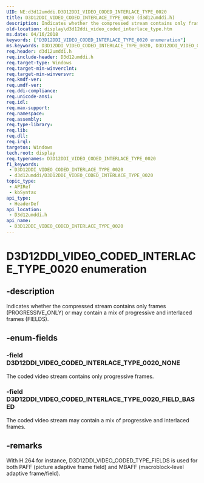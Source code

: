 ```yaml
---
UID: NE:d3d12umddi.D3D12DDI_VIDEO_CODED_INTERLACE_TYPE_0020
title: D3D12DDI_VIDEO_CODED_INTERLACE_TYPE_0020 (d3d12umddi.h)
description: Indicates whether the compressed stream contains only frames (PROGRESSIVE_ONLY) or may contain a mix of progressive and interlaced frames (FIELDS).
old-location: display\d3d12ddi_video_coded_interlace_type.htm
ms.date: 04/16/2018
keywords: ["D3D12DDI_VIDEO_CODED_INTERLACE_TYPE_0020 enumeration"]
ms.keywords: D3D12DDI_VIDEO_CODED_INTERLACE_TYPE_0020, D3D12DDI_VIDEO_CODED_INTERLACE_TYPE_0020 enumeration [Display Devices], D3D12DDI_VIDEO_CODED_INTERLACE_TYPE_0020_FIELD_BASED, D3D12DDI_VIDEO_CODED_INTERLACE_TYPE_0020_NONE, d3d12umddi/D3D12DDI_VIDEO_CODED_INTERLACE_TYPE_0020, d3d12umddi/D3D12DDI_VIDEO_CODED_INTERLACE_TYPE_0020_FIELD_BASED, d3d12umddi/D3D12DDI_VIDEO_CODED_INTERLACE_TYPE_0020_NONE, display.d3d12ddi_video_coded_interlace_type
req.header: d3d12umddi.h
req.include-header: D3d12umddi.h
req.target-type: Windows
req.target-min-winverclnt: 
req.target-min-winversvr: 
req.kmdf-ver: 
req.umdf-ver: 
req.ddi-compliance: 
req.unicode-ansi: 
req.idl: 
req.max-support: 
req.namespace: 
req.assembly: 
req.type-library: 
req.lib: 
req.dll: 
req.irql: 
targetos: Windows
tech.root: display
req.typenames: D3D12DDI_VIDEO_CODED_INTERLACE_TYPE_0020
f1_keywords:
 - D3D12DDI_VIDEO_CODED_INTERLACE_TYPE_0020
 - d3d12umddi/D3D12DDI_VIDEO_CODED_INTERLACE_TYPE_0020
topic_type:
 - APIRef
 - kbSyntax
api_type:
 - HeaderDef
api_location:
 - D3d12umddi.h
api_name:
 - D3D12DDI_VIDEO_CODED_INTERLACE_TYPE_0020
---
```


# D3D12DDI_VIDEO_CODED_INTERLACE_TYPE_0020 enumeration


## -description

Indicates whether the compressed stream contains only frames (PROGRESSIVE_ONLY) or may contain a mix of progressive and interlaced frames (FIELDS).

## -enum-fields

### -field D3D12DDI_VIDEO_CODED_INTERLACE_TYPE_0020_NONE

The coded video stream contains only progressive frames.

### -field D3D12DDI_VIDEO_CODED_INTERLACE_TYPE_0020_FIELD_BASED

The coded video stream may contain a mix of progressive and interlaced frames.

## -remarks

With H.264 for instance, D3D12DDI_VIDEO_CODED_TYPE_FIELDS is used for both PAFF (picture adaptive frame field) and MBAFF (macroblock-level adaptive frame/field).

